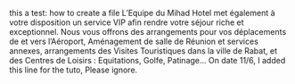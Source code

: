 this a test: how to create a file
L’Equipe du Mihad Hotel met également à votre disposition un service VIP afin rendre votre séjour riche et exceptionnel. 
Nous vous offrons des arrangements pour vos déplacements de et vers l’Aéroport, Aménagement de salle de Réunion et services 
annexes, arrangements des Visites Touristiques dans la ville de Rabat, et des Centres de Loisirs : Equitations, Golfe, Patinage…
On date 11/6, I added this line for the tuto, Please ignore.
